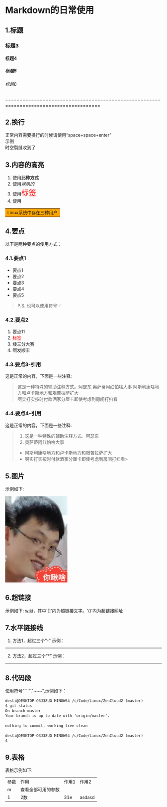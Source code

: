 # Markdown的日常使用
## 1.标题
### 标题3
#### 标题4
##### 标题5
###### 标题6 
=======================================================================================


## 2.换行
正常内容需要换行的时候请使用“space+space+enter”  
示例  
时空裂缝收到了  

## 3.内容的高亮
1. 使用**此种方式**
2. 使用*飒飒的*
3. 使用<font size=5 color=red>标签</font>
4. 使用  
<table>
<tr>
<td bgcolor=orange>
Linux系统中存在三种用户
</td>
</tr>
</table>

## 4.要点
以下是两种要点的使用方式：
### 4.1.要点1
* 要点1
* 要点2
* 要点3
* 要点4
* 要点5
>P.S. 也可以使用符号‘-’

### 4.2.要点2
1. 要点11
2. <font color=red>标签</font>
3. 矮三分大赛
4. 啊发顺丰  
### 4.3.要点3-引用
这是正常的内容，下面是一些注释:
>这是一种特殊的辅助注释方式。阿瑟东
>奥萨蒂阿红怕啥大事
>阿斯利康啥地方和卢卡斯地方和艰苦拉萨扩大  
>啊实打实按时付款洒家分厘卡即使考虑到房间打扫看

### 4.4.要点4-引用
这是正常的内容，下面是一些注释:
> 1. 这是一种特殊的辅助注释方式。阿瑟东
> 2. 奥萨蒂阿红怕啥大事
> * 阿斯利康啥地方和卢卡斯地方和艰苦拉萨扩大  
> * 啊实打实按时付款洒家分厘卡即使考虑到房间打扫看>


## 5.图片
示例如下:  

<img src="img/demo.jpeg" width="200" height="auto"></img>


## 6.超链接
示例如下:
[wiki](https://zh.wikipedia.org)，其中'[]'内为超链接文字。'()'内为超链接网址

## 7.水平链接线
1. 方法1，超过三个“-” 示例：  
---
2. 方法2，超过三个“*” 示例：  
***

## 8.代码段
使用符号"```","~~~",示例如下：
```
desti@DESKTOP-Q3J38UG MINGW64 /c/Code/Linux/ZenCloud2 (master)
$ git status
On branch master
Your branch is up to date with 'origin/master'.

nothing to commit, working tree clean

desti@DESKTOP-Q3J38UG MINGW64 /c/Code/Linux/ZenCloud2 (master)
$

```

## 9.表格
表格示例如下:
<table>
    <tr>
        <td>参数</td>
        <td>作用</td>
        <td>作用1</td>
        <td>作用2</td>
    </tr>
    <tr>
        <td>m</td>
        <td>查看全部可用的参数 </td>
        <td></td>
        <td></td>
    </tr>
    <tr>
        <td>1</td>
        <td>2数 </td>
        <td>31e</td>
        <td>asdasd</td>
    </tr>
</table>  



